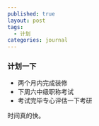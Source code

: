 ```yaml
---
published: true
layout: post
tags:
  - 计划
categories: journal
---
```


### 计划一下

- 两个月内完成装修
- 下周六中级职称考试
- 考试完毕专心评估一下考研

时间真的快。

